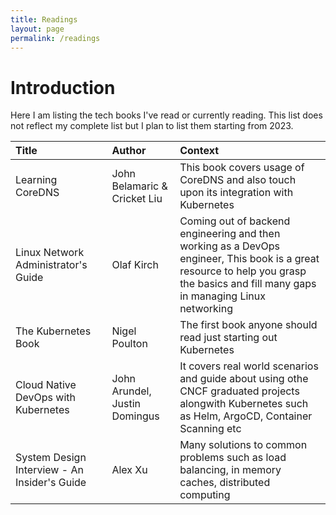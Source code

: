 ```yaml
---
title: Readings
layout: page
permalink: /readings
---
```


# Introduction

Here I am listing the tech books I've read or currently reading. This list does not reflect my complete list but I plan to list them starting from 2023.

| Title       | Author |        Context     |
| :---        |    :----   |          :--- |
| Learning CoreDNS      | John Belamaric & Cricket Liu       | This book covers usage of CoreDNS and also touch upon its integration with Kubernetes   |
| Linux Network Administrator's Guide   | Olaf Kirch      | Coming out of backend engineering and then working as a DevOps engineer, This book is a great resource to help you grasp the basics and fill many gaps in managing Linux networking      |
| The Kubernetes Book| Nigel Poulton | The first book anyone should read just starting out Kubernetes
| Cloud Native DevOps with Kubernetes | John Arundel, Justin Domingus | It covers real world scenarios and guide about using othe CNCF graduated projects alongwith Kubernetes such as Helm, ArgoCD, Container Scanning etc
| System Design Interview - An Insider's Guide | Alex Xu | Many solutions to common problems such as load balancing, in memory caches, distributed computing